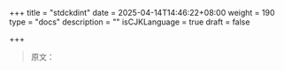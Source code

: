 +++
title = "stdckdint"
date = 2025-04-14T14:46:22+08:00
weight = 190
type = "docs"
description = ""
isCJKLanguage = true
draft = false

+++

> 原文：
